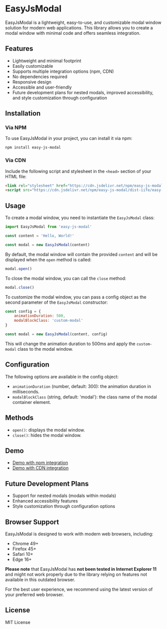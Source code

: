 # EasyJsModal

EasyJsModal is a lightweight, easy-to-use, and customizable modal window solution for modern web applications. This library allows you to create a modal window with minimal code and offers seamless integration.

## Features
* Lightweight and minimal footprint
* Easily customizable
* Supports multiple integration options (npm, CDN)
* No dependencies required
* Responsive design
* Accessible and user-friendly
* Future development plans for nested modals, improved accessibility, and style customization through configuration

## Installation

### Via NPM

To use EasyJsModal in your project, you can install it via npm:

```bash
npm install easy-js-modal
```

### Via CDN

Include the following script and stylesheet in the `<head>` section of your HTML file:

```html
<link rel="stylesheet" href="https://cdn.jsdelivr.net/npm/easy-js-modal/dist/style.min.css">
<script src="https://cdn.jsdelivr.net/npm/easy-js-modal/dist-iife/easy-js-modal.min.js"></script>
```

## Usage

To create a modal window, you need to instantiate the `EasyJsModal` class:

```js
import EasyJsModal from 'easy-js-modal'

const content = 'Hello, World!'

const modal = new EasyJsModal(content)
```

By default, the modal window will contain the provided `content` and will be displayed when the `open` method is called:

```js
modal.open()
```

To close the modal window, you can call the `close` method:

```js
modal.close()
```

To customize the modal window, you can pass a config object as the second parameter of the `EasyJsModal` constructor:

```js
const config = {
	animationDuration: 500,
	modalBlockClass: 'custom-modal'
}

const modal = new EasyJsModal(content, config)
```

This will change the animation duration to 500ms and apply the `custom-modal` class to the modal window.

## Configuration

The following options are available in the config object:

- `animationDuration` (number, default: 300): the animation duration in milliseconds.
- `modalBlockClass` (string, default: 'modal'): the class name of the modal container element.

## Methods

- `open()`: displays the modal window.
- `close()`: hides the modal window.

## Demo
* [Demo with npm integration](https://codepen.io/smargelov/pen/PodXXYw)
* [Demo with CDN integration](https://codepen.io/smargelov/pen/jOvXXOy)

## Future Development Plans
* Support for nested modals (modals within modals)
* Enhanced accessibility features
* Style customization through configuration options

## Browser Support

EasyJsModal is designed to work with modern web browsers, including:

* Chrome 49+
* Firefox 45+
* Safari 10+
* Edge 16+

**Please note** that EasyJsModal has **not been tested in Internet Explorer 11** and might not work properly due to the library relying on features not available in this outdated browser.

For the best user experience, we recommend using the latest version of your preferred web browser.

## License

MIT License
